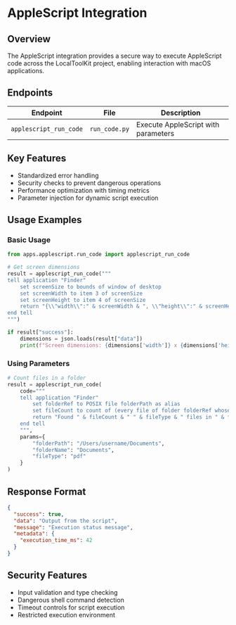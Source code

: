 # AppleScript Integration

## Overview

The AppleScript integration provides a secure way to execute AppleScript code across the LocalToolKit project, enabling interaction with macOS applications.

## Endpoints

| Endpoint               | File          | Description                         |
| ---------------------- | ------------- | ----------------------------------- |
| `applescript_run_code` | `run_code.py` | Execute AppleScript with parameters |

## Key Features

- Standardized error handling
- Security checks to prevent dangerous operations
- Performance optimization with timing metrics
- Parameter injection for dynamic script execution

## Usage Examples

### Basic Usage

```python
from apps.applescript.run_code import applescript_run_code

# Get screen dimensions
result = applescript_run_code("""
tell application "Finder"
    set screenSize to bounds of window of desktop
    set screenWidth to item 3 of screenSize
    set screenHeight to item 4 of screenSize
    return "{\\"width\\":" & screenWidth & ", \\"height\\":" & screenHeight & "}"
end tell
""")

if result["success"]:
    dimensions = json.loads(result["data"])
    print(f"Screen dimensions: {dimensions['width']} x {dimensions['height']}")
```

### Using Parameters

```python
# Count files in a folder
result = applescript_run_code(
    code="""
    tell application "Finder"
        set folderRef to POSIX file folderPath as alias
        set fileCount to count of (every file of folder folderRef whose name extension is fileType)
        return "Found " & fileCount & " " & fileType & " files in " & folderName
    end tell
    """,
    params={
        "folderPath": "/Users/username/Documents",
        "folderName": "Documents",
        "fileType": "pdf"
    }
)
```

## Response Format

```json
{
  "success": true,
  "data": "Output from the script",
  "message": "Execution status message",
  "metadata": {
    "execution_time_ms": 42
  }
}
```

## Security Features

- Input validation and type checking
- Dangerous shell command detection
- Timeout controls for script execution
- Restricted execution environment
